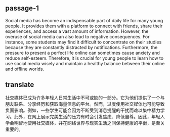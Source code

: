 ## passage-1
Social media has become an indispensable part of daily life for many young people. 
It provides them with a platform to connect with friends, share their experiences, and access a vast amount of information. 
However, the overuse of social media can also lead to negative consequences. 
For instance, some students may find it difficult to concentrate on their studies because they are constantly distracted by notifications. 
Furthermore, the pressure to present a perfect life online can sometimes cause anxiety and reduce self-esteem. 
Therefore, it is crucial for young people to learn how to use social media wisely and maintain a healthy balance between their online and offline worlds.
## translate
社交媒体已成为许多年轻人日常生活中不可或缺的一部分。它为他们提供了一个与朋友联系、分享经历和获取海量信息的平台。然而，过度使用社交媒体也可能导致负面影响。例如，一些学生可能会因为不断受到消息提醒的干扰而难以集中精力学习。此外，在网上展示完美生活的压力有时会引发焦虑、降低自尊。因此，年轻人学会明智地使用社交媒体，并在网络世界与现实生活之间保持健康的平衡，是至关重要的。

